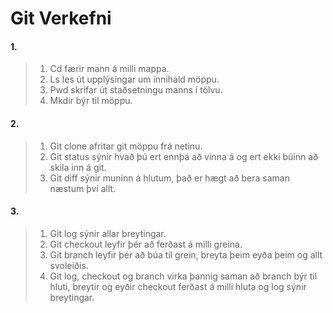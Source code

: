 # Git Verkefni
#### 1.
> 1. Cd færir mann á milli mappa.
> 2. Ls les út upplýsingar um innihald möppu.
> 3. Pwd skrifar út staðsetningu manns í tölvu.
> 4. Mkdir býr til möppu.
#### 2.
> 1. Git clone afritar git möppu frá netinu.
> 2. Git status sýnir hvað þú ert ennþá að vinna á og ert ekki búinn að skila inn á git.
> 3. Git diff sýnir muninn á hlutum, það er hægt að bera saman næstum því allt.
#### 3.
> 1. Git log sýnir allar breytingar.
> 2. Git checkout leyfir þér að ferðast á milli greina.
> 3. Git branch leyfir þér að búa til grein, breyta þeim eyða þeim og allt svoleiðis.
> 4. Git log, checkout og branch virka þannig saman að branch býr til hluti, breytir og eyðir checkout ferðast á milli hluta og log sýnir breytingar.